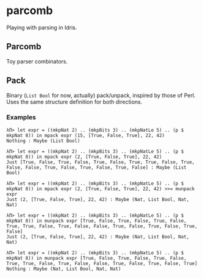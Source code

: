 parcomb
=======

Playing with parsing in Idris.


## Parcomb ##

Toy parser combinators.


## Pack ##

Binary (`List Bool` for now, actually) pack/unpack, inspired by those
of Perl. Uses the same structure definition for both directions.

### Examples ###

    λΠ> let expr = ((mkpNat 2) .. (mkpBits 3) .. (mkpNatLe 5) .. (p $ mkpNat 8)) in mpack expr (15, [True, False, True], 22, 42)
    Nothing : Maybe (List Bool)
    
    λΠ> let expr = ((mkpNat 2) .. (mkpBits 3) .. (mkpNatLe 5) .. (p $ mkpNat 8)) in mpack expr (2, [True, False, True], 22, 42)
    Just [True, False, True, False, True, False, True, True, False, True, False, False, True, False, True, False, True, False] : Maybe (List Bool)

    λΠ> let expr = ((mkpNat 2) .. (mkpBits 3) .. (mkpNatLe 5) .. (p $ mkpNat 8)) in mpack expr (2, [True, False, True], 22, 42) >>= munpack expr
    Just (2, [True, False, True], 22, 42) : Maybe (Nat, List Bool, Nat, Nat)
    
    λΠ> let expr = ((mkpNat 2) .. (mkpBits 3) .. (mkpNatLe 5) .. (p $ mkpNat 8)) in munpack expr [True, False, True, False, True, False, True, True, False, True, False, False, True, False, True, False, True, False]
    Just (2, [True, False, True], 22, 42) : Maybe (Nat, List Bool, Nat, Nat)
    
    λΠ> let expr = ((mkpNat 2) .. (mkpBits 3) .. (mkpNatLe 5) .. (p $ mkpNat 8)) in munpack expr [True, False, True, False, True, False, True, True, False, True, False, False, True, False, True, False, True]
    Nothing : Maybe (Nat, List Bool, Nat, Nat)
